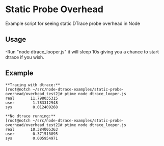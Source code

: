 Static Probe Overhead
=====================

Example script for seeing static DTrace probe overhead in Node

Usage
-----

-Run "node dtrace_looper.js"  it will sleep 10s giving you a chance to start dtrace if you wish. 

Example
-------
	**Tracing with dtrace:**
	[root@notch ~/src/node-dtrace-examples/static-probe-overhead/overhead_test2]# ptime node dtrace_looper.js 
	real       11.798035315
	user        1.783312948
	sys         0.012409268
	
	**No dtrace running:**
	[root@notch ~/src/node-dtrace-examples/static-probe-overhead/overhead_test2]# ptime node dtrace_looper.js 
	real       10.384005363
	user        0.371518895
	sys         0.005954971
